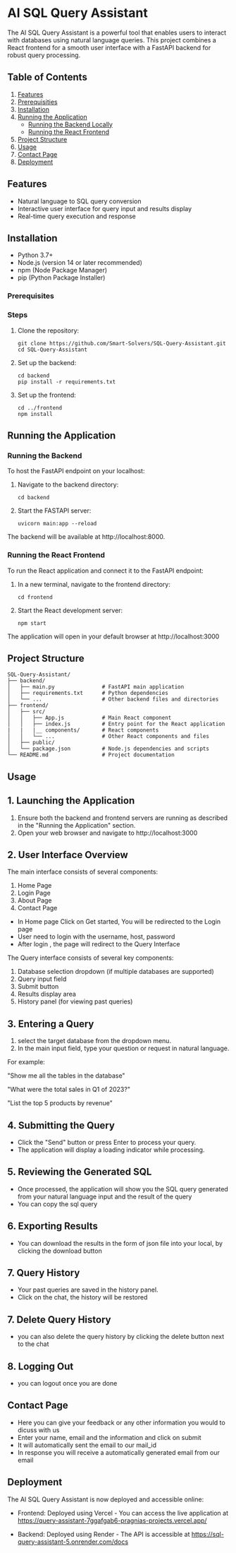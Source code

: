 # AI SQL Query Assistant

The AI SQL Query Assistant is a powerful tool that enables users to interact with databases using natural language queries. This project combines a React frontend for a smooth user interface with a FastAPI backend for robust query processing.

## Table of Contents

1. [Features](#features)
2. [Prerequisities](#prerequisities)
3. [Installation](#installation)
4. [Running the Application](#running-the-application)
    - [Running the Backend Locally](#running-the-backend-locally)
    - [Running the React Frontend](#running-the-react-frontend)
5. [Project Structure](#project-structure)
6. [Usage](#usage)
7. [Contact Page](#contactpage)
8. [Deployment](#deployment)


## Features
* Natural language to SQL query conversion
* Interactive user interface for query input and results display
* Real-time query execution and response



## Installation

- Python 3.7+
- Node.js (version 14 or later recommended)
- npm (Node Package Manager)
- pip (Python Package Installer)


### Prerequisites


### Steps

1. Clone the repository:
    ```shell
    git clone https://github.com/Smart-Solvers/SQL-Query-Assistant.git
    cd SQL-Query-Assistant
    ```

2. Set up the backend:
    ```shell
    cd backend
    pip install -r requirements.txt
    ```

3. Set up the frontend:
    ```shell
    cd ../frontend
    npm install
    ```

## Running the Application


### Running the Backend

To host the FastAPI endpoint on your localhost:

1. Navigate to the backend directory:
    ```shell
    cd backend
    ```

2. Start the FASTAPI server:
    ```shell
    uvicorn main:app --reload
    ```
The backend will be available at http://localhost:8000.

### Running the React Frontend

To run the React application and connect it to the FastAPI endpoint:

1. In a new terminal, navigate to the frontend directory:
    ```shell
    cd frontend
    ```

2. Start the React development server:
    ```shell
    npm start
    ```
The application will open in your default browser at http://localhost:3000
## Project Structure

```plaintext
SQL-Query-Assistant/
├── backend/
│   ├── main.py               # FastAPI main application
│   ├── requirements.txt      # Python dependencies
│   └── ...                   # Other backend files and directories
├── frontend/
│   ├── src/
│   │   ├── App.js            # Main React component
│   │   ├── index.js          # Entry point for the React application
|   |   |__ components/       # React components
│   │   └── ...               # Other React components and files
│   ├── public/
│   └── package.json          # Node.js dependencies and scripts
└── README.md                 # Project documentation
```

## Usage

## 1. Launching the Application

1. Ensure both the backend and frontend servers are running as described in the "Running the Application" section.
2. Open your web browser and navigate to http://localhost:3000


## 2. User Interface Overview

The main interface consists of several  components:

1. Home Page
2. Login Page
3. About Page
4. Contact Page

- In Home page Click on Get started, You will be redirected to the Login page
- User need to login with the username, host, password
- After login , the page will redirect to the Query Interface

The Query interface consists of several key components:

1. Database selection dropdown (if multiple databases are supported)
2. Query input field
3. Submit button
4. Results display area
5. History panel (for viewing past queries)

## 3. Entering a Query

1. select the target database from the dropdown menu.
2. In the main input field, type your question or request in natural language.

For example:

"Show me all the tables in the database"

"What were the total sales in Q1 of 2023?"

"List the top 5 products by revenue"

## 4.  Submitting the Query

* Click the "Send" button or press Enter to process your query.
* The application will display a loading indicator while processing.

## 5. Reviewing the Generated SQL

* Once processed, the application will show you the SQL query generated from your natural language input and the result of the query
* You can copy the sql query

## 6. Exporting Results
* You can download the results in the form of json file into your local, by clicking the download button

## 7. Query History

* Your past queries are saved in the history panel.
* Click on the chat, the history will be restored

## 7. Delete Query History
* you can also delete the query history by clicking the delete button next to the chat

## 8. Logging Out

* you can logout once you are done

## Contact Page

* Here you can give your feedback or any other information you would to dicuss with us
* Enter your name, email and the information and click on submit
* It will automatically sent the email to our mail_id
* In response you will receive a automatically generated email from our email

## Deployment

The AI SQL Query Assistant is now deployed and accessible online:

* Frontend: Deployed using Vercel
        - You can access the live application at https://query-assistant-7ggafgab6-pragnias-projects.vercel.app/

* Backend: Deployed using Render
        - The API is accessible at https://sql-query-assistant-5.onrender.com/docs